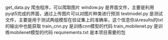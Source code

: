 
get_data.py 爬虫程序，可以爬取图片
window.py 是界面文件，主要是利用pyqt5完成的界面，通过上传图片可以对图片种类进行预测
testmodel.py 是测试文件，主要是用于测试两组模型在验证集上的准确率，这个信息你从results的txt的输出中也能获取
train_cnn.py 是训练cnn模型的代码
train_mobilenet.py 是训练mobilenet模型的代码
requirements.txt 是本项目需要的包
```

